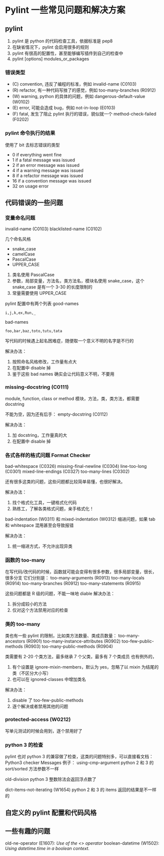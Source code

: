 # Pylint 一些常见问题和解决方案

## pylint
1. pylint 是 python 的代码检查工具，依据标准是 pep8
2. 在缺省情况下，pylint 会启用很多的规则
3. pylint 有很高的配置性，甚至能够编写插件到自己的检查中
4. pylint [options] modules_or_packages

### 错误类型
- (C) convention, 违反了编程的标准，例如 invalid-name (C0103)
- (R) refactor, 有一种代码写挫了的感觉，例如 too-many-branches (R0912)
- (W) warning, python 的具体的问题，例如 dangerous-default-value (W0102)
- (E) error, 可能会造成 bug，例如 not-in-loop (E0103)
- (F) fatal, 发生了阻止 pylint 执行的错误，貌似就一个 method-check-failed (F0202)

### pylint 命令执行的结果
使用了 bit 去标志错误的类型

- 0 if everything went fine
- 1 if a fatal message was issued
- 2 if an error message was issued
- 4 if a warning message was issued
- 8 if a refactor message was issued
- 16 if a convention message was issued
- 32 on usage error

## 代码错误的一些问题

### 变量命名问题

invalid-name (C0103)
blacklisted-name (C0102)

几个命名风格
- snake_case
- camelCase
- PascalCase
- UPPER_CASE

1. 类名使用 PascalCase
2. 参数，局部变量，方法名，类方法名，模块名使用 snake_case，这个 snake_case 是有一个 3-30 的长度限制的
3. 常量需要使用 UPPER_CASE

pylint 配置中有两个列表
good-names

    i,j,k,ex,Run,_
bad-names

    foo,bar,baz,toto,tutu,tata
写代码的时候遇上起名困难症，随便取一个意义不明的名字是不行的

解决办法：
1. 按照命名风格修改，工作量有点大
2. 在配置中 disable 掉
3. 鉴于这些 bad names 确实会让代码意义不明，不要用

### missing-docstring (C0111)
module, function, class or method
模块，方法，类，类方法，都需要 docstring

不能为空，因为还有后手：
empty-docstring (C0112)

解决办法：
1. 加 docstring，工作量真的大
2. 在配置中 disable 掉

### 各式各样的格式问题 Format Checker
bad-whitespace (C0326)
missing-final-newline (C0304)
line-too-long (C0301)
mixed-line-endings (C0327)
too-many-lines (C0302)

还有很多这类的问题，这些问题都比较简单易懂，也很好解决。

解决办法：
1. 找个格式化工具，一键格式化代码
2. 熟练工，了解各类格式问题，亲手格式化！

bad-indentation (W0311) 和 mixed-indentation (W0312)
缩进问题，如果 tab 和 whitespace 混用甚至会导致报错

解决办法：
1. 统一缩进方式，不允许出现异类

### 函数的 too-many
在写代码/改代码的时候，函数就可能会变得有很多参数，很多局部变量，很长，很多分支
它们分别是：
too-many-arguments (R0913)
too-many-locals (R0914)
too-many-branches (R0912)
too-many-statements (R0915)

这些问题都是 R 级的问题，不能一味地 diable
解决办法：
1. 拆分成较小的方法
2. 仅对这个方法禁用对应的检查

### 类的 too-many
类也有一些 pylint 的限制，比如类方法数量、类成员数量：
too-many-ancestors (R0901)
too-many-instance-attributes (R0902)
too-few-public-methods (R0903)
too-many-public-methods (R0904)

类需要有 2-20 个类方法，最多继承 7 个父类，最多有 7 个类成员
也有例外的，
1. 有个设置是 ignore-mixin-members，默认为 yes，忽略了以 mixin 为结尾的类（不区分大小写）
2. 也可以在 ignored-classes 中增加类名

解决办法：
1. disable 了 too-few-public-methods
2. 逐个解决或者禁用其他的问题

### protected-access (W0212)

写单元测试的时候会用到，逐个禁用好了

### python 3 的检查
pylint 也对 python 3 的兼容做了检查，这类的问题特别多，可以直接看文档：Python3 checker Messages
例子：
using-cmp-argument
python 2 和 3 的 sort/sorted 方法参数不一样

old-division
python 3 整数除法会返回浮点数了

dict-items-not-iterating (W1654)
python 2 和 3 的 items 返回的结果是不一样的

## 自定义的 pylint 配置和代码风格

## 一些有趣的问题

old-ne-operator (E1607): *Use of the <> operator*
boolean-datetime (W1502): *Using datetime.time in a boolean context.*
